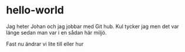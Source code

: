 # hello-world


Jag heter Johan och jag jobbar med Git hub. Kul tycker jag men det var länge sedan man var i en sådan här miljö.

Fast nu ändrar vi lite till eller hur
